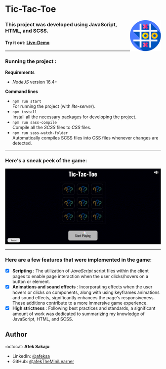 # Tic-Tac-Toe

<img src="./readme-resources/tic-tac-toe.png" width=100px height=100px align="right">

### This project was developed using JavaScript, HTML, and SCSS.<br />

#### Try it out: [Live-Demo](https://afektheminilearner.github.io/Tic-Tac-Toe/)

---

### **Running the project :**

**Requirements**

-   _NodeJS_ version 16.4+

**Command lines**


-   `npm run start`<br /> For running the project (with _lite-server_).
-   `npm install` <br /> Install all the necessary packages for developing the project.
-   `npm run sass-compile`<br />Compile all the _SCSS_ files to _CSS_ files.<br/>
-   `npm run sass-watch-folder`<br />Automatically compiles SCSS files into CSS files whenever changes are detected.

---

### **Here's a sneak peek of the game:**

![Tic-Tac-Toe-GIF](./readme-resources/game-gif.gif)

---

### Here are a few features that were implemented in the game:

-   [x] **Scripting** : The utilization of _JavaScript_ script files within the client pages to enable page interaction when the user clicks/hovers on a button or element.
-   [x] **Animations and sound effects** : Incorporating effects when the user hovers or clicks on components, along with using keyframes animations and sound effects, significantly enhances the page's responsiveness.<br /> These additions contribute to a more immersive game experience.
-   [x] **High strictness** : Following best practices and standards, a significant amount of work was dedicated to summarizing my knowledge of JavaScript, HTML, and SCSS.

## Author

:octocat: **Afek Sakaju**

-   LinkedIn: [@afeksa](https://www.linkedin.com/in/afeksa/)
-   GitHub: [@afekTheMiniLearner](https://github.com/afekTheMiniLearner)
